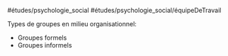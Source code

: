 #études/psychologie_social
#études/psychologie_social/équipeDeTravail

Types de groupes en milieu organisationnel:
- Groupes formels
- Groupes informels